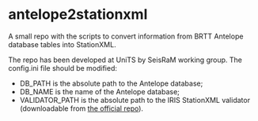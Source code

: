 # antelope2stationxml
A small repo with the scripts to convert information from BRTT Antelope database tables into StationXML.

The repo has been developed at UniTS by SeisRaM working group.
The config.ini file should be modified:

- DB_PATH is the absolute path to the Antelope database;
- DB_NAME is the name of the Antelope database;
- VALIDATOR_PATH is the absolute path to the IRIS StationXML validator (downloadable from [the official repo](https://github.com/iris-edu/stationxml-validator)).
